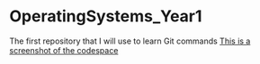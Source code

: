 # OperatingSystems_Year1
The first repository that I will use to learn Git commands
[This is a screenshot of the codespace](screenshot/image_2023-02-01_124002631.png)
